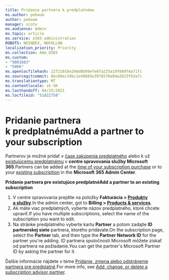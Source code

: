 ```yaml
---
title: Pridanie partnera k predplatnému
ms.author: pebaum
author: pebaum
manager: scotv
ms.audience: Admin
ms.topic: article
ms.service: o365-administration
ROBOTS: NOINDEX, NOFOLLOW
localization_priority: Priority
ms.collection: Adm_O365
ms.custom:
- "9001683"
- "5066"
ms.openlocfilehash: 22f22016e266d0b99efe8fa225a19f689f4a71fc
ms.sourcegitcommit: 8bc60ec34bc1e40685e3976576e04a2623f63a7c
ms.translationtype: MT
ms.contentlocale: sk-SK
ms.lasthandoff: 04/15/2021
ms.locfileid: "51822758"
---
```

# <a name="add-a-partner-to-your-subscription"></a><span data-ttu-id="dda3d-102">Pridanie partnera k predplatnému</span><span class="sxs-lookup"><span data-stu-id="dda3d-102">Add a partner to your subscription</span></span>

<span data-ttu-id="dda3d-103">Partnerov je možné pridať v [čase zakúpenia predplatného](https://docs.microsoft.com/microsoft-365/admin/misc/add-partner?view=o365-worldwide#add-a-partner-at-the-time-of-purchase) alebo k už [existujúcemu predplatnému](https://docs.microsoft.com/microsoft-365/admin/misc/add-partner?view=o365-worldwide#add-a-partner-to-an-existing-subscription) v **centre spravovania služby Microsoft 365**.</span><span class="sxs-lookup"><span data-stu-id="dda3d-103">Partners can be added at the [time of your subscription purchase](https://docs.microsoft.com/microsoft-365/admin/misc/add-partner?view=o365-worldwide#add-a-partner-at-the-time-of-purchase) or to your [existing subscription](https://docs.microsoft.com/microsoft-365/admin/misc/add-partner?view=o365-worldwide#add-a-partner-to-an-existing-subscription) in the **Microsoft 365 Admin Center**.</span></span>

<span data-ttu-id="dda3d-104">**Pridanie partnera pre existujúce predplatné**</span><span class="sxs-lookup"><span data-stu-id="dda3d-104">**Add a partner to an existing subscription**</span></span>

1. <span data-ttu-id="dda3d-105">V centre spravovania prejdite na položky **Fakturácia > [Produkty a služby](https://go.microsoft.com/fwlink/p/?linkid=842054)**.</span><span class="sxs-lookup"><span data-stu-id="dda3d-105">In the admin center, got to **Billing > [Products & services](https://go.microsoft.com/fwlink/p/?linkid=842054)**.</span></span> 
2. <span data-ttu-id="dda3d-106">Ak máte viac predplatných, vyberte názov predplatného, ktoré chcete upraviť.</span><span class="sxs-lookup"><span data-stu-id="dda3d-106">If you have multiple subscriptions, select the name of the subscription you want to edit.</span></span> 
3. <span data-ttu-id="dda3d-107">Na stránke predplatného vyberte kartu **Partner** a potom zadajte **ID partnerskej siete** partnera, ktorého pridávate.</span><span class="sxs-lookup"><span data-stu-id="dda3d-107">On the subscription page, select the **Partner** tab, and then type the **Partner Network ID** for the partner you're adding.</span></span> <span data-ttu-id="dda3d-108">ID partnera spoločnosti Microsoft môžete získať od partnera na požiadanie.</span><span class="sxs-lookup"><span data-stu-id="dda3d-108">You can get the partner's Microsoft Partner ID by asking the partner for it.</span></span> 

<span data-ttu-id="dda3d-109">Ďalšie informácie nájdete v téme [Pridanie, zmena alebo odstránenie partnera pre predplatné](https://docs.microsoft.com/microsoft-365/admin/misc/add-partner).</span><span class="sxs-lookup"><span data-stu-id="dda3d-109">For more info, see [Add, change, or delete a subscription advisor partner](https://docs.microsoft.com/microsoft-365/admin/misc/add-partner).</span></span> 
